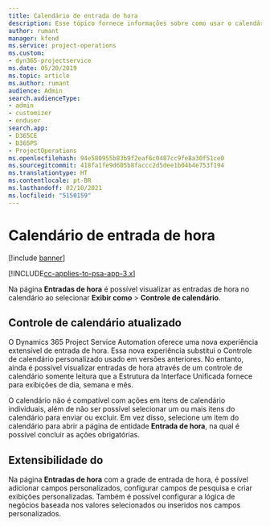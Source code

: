 ```yaml
---
title: Calendário de entrada de hora
description: Esse tópico fornece informações sobre como usar o calendário de entrada de hora.
author: rumant
manager: kfend
ms.service: project-operations
ms.custom:
- dyn365-projectservice
ms.date: 05/20/2019
ms.topic: article
ms.author: rumant
audience: Admin
search.audienceType:
- admin
- customizer
- enduser
search.app:
- D365CE
- D365PS
- ProjectOperations
ms.openlocfilehash: 94e580955b83b9f2eaf6c0487cc9fe8a30f51ce0
ms.sourcegitcommit: 418fa1fe9d605b8faccc2d5dee1b04b4e753f194
ms.translationtype: HT
ms.contentlocale: pt-BR
ms.lasthandoff: 02/10/2021
ms.locfileid: "5150159"
---
```

# <a name="time-entry-calendar"></a>Calendário de entrada de hora

[!include [banner](../includes/psa-now-project-operations.md)]

[!INCLUDE[cc-applies-to-psa-app-3.x](../includes/cc-applies-to-psa-app-3x.md)]

Na página **Entradas de hora** é possível visualizar as entradas de hora no calendário ao selecionar **Exibir como** \> **Controle de calendário**.

## <a name="updated-calendar-control"></a>Controle de calendário atualizado

O Dynamics 365 Project Service Automation oferece uma nova experiência extensível de entrada de hora. Essa nova experiência substitui o Controle de calendário personalizado usado em versões anteriores. No entanto, ainda é possível visualizar entradas de hora através de um controle de calendário somente leitura que a Estrutura da Interface Unificada fornece para exibições de dia, semana e mês.

O calendário não é compatível com ações em itens de calendário individuais, além de não ser possível selecionar um ou mais itens do calendário para enviar ou excluir. Em vez disso, selecione um item do calendário para abrir a página de entidade **Entrada de hora**, na qual é possível concluir as ações obrigatórias.

## <a name="extensibility"></a>Extensibilidade do 

Na página **Entradas de hora** com a grade de entrada de hora, é possível adicionar campos personalizados, configurar campos de pesquisa e criar exibições personalizadas. Também é possível configurar a lógica de negócios baseada nos valores selecionados ou inseridos nos campos personalizados.
